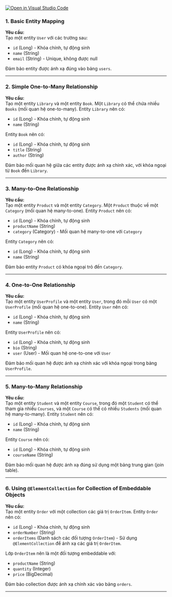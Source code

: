 [![Open in Visual Studio Code](https://classroom.github.com/assets/open-in-vscode-2e0aaae1b6195c2367325f4f02e2d04e9abb55f0b24a779b69b11b9e10269abc.svg)](https://classroom.github.com/online_ide?assignment_repo_id=18688023&assignment_repo_type=AssignmentRepo)
### **1. Basic Entity Mapping**

**Yêu cầu:**  
Tạo một entity `User` với các trường sau:
- `id` (Long) - Khóa chính, tự động sinh
- `name` (String)
- `email` (String) - Unique, không được null

Đảm bảo entity được ánh xạ đúng vào bảng `users`.

---

### **2. Simple One-to-Many Relationship**

**Yêu cầu:**  
Tạo một entity `Library` và một entity `Book`. Một `Library` có thể chứa nhiều `Books` (mối quan hệ one-to-many). Entity `Library` nên có:
- `id` (Long) - Khóa chính, tự động sinh
- `name` (String)

Entity `Book` nên có:
- `id` (Long) - Khóa chính, tự động sinh
- `title` (String)
- `author` (String)

Đảm bảo mối quan hệ giữa các entity được ánh xạ chính xác, với khóa ngoại từ `Book` đến `Library`.

---

### **3. Many-to-One Relationship**

**Yêu cầu:**  
Tạo một entity `Product` và một entity `Category`. Một `Product` thuộc về một `Category` (mối quan hệ many-to-one). Entity `Product` nên có:
- `id` (Long) - Khóa chính, tự động sinh
- `productName` (String)
- `category` (Category) - Mối quan hệ many-to-one với `Category`

Entity `Category` nên có:
- `id` (Long) - Khóa chính, tự động sinh
- `name` (String)

Đảm bảo entity `Product` có khóa ngoại trỏ đến `Category`.

---

### **4. One-to-One Relationship**

**Yêu cầu:**  
Tạo một entity `UserProfile` và một entity `User`, trong đó mỗi `User` có một `UserProfile` (mối quan hệ one-to-one). Entity `User` nên có:
- `id` (Long) - Khóa chính, tự động sinh
- `name` (String)

Entity `UserProfile` nên có:
- `id` (Long) - Khóa chính, tự động sinh
- `bio` (String)
- `user` (User) - Mối quan hệ one-to-one với `User`

Đảm bảo mối quan hệ được ánh xạ chính xác với khóa ngoại trong bảng `UserProfile`.

---

### **5. Many-to-Many Relationship**

**Yêu cầu:**  
Tạo một entity `Student` và một entity `Course`, trong đó một `Student` có thể tham gia nhiều `Courses`, và một `Course` có thể có nhiều `Students` (mối quan hệ many-to-many). Entity `Student` nên có:
- `id` (Long) - Khóa chính, tự động sinh
- `name` (String)

Entity `Course` nên có:
- `id` (Long) - Khóa chính, tự động sinh
- `courseName` (String)

Đảm bảo mối quan hệ được ánh xạ đúng sử dụng một bảng trung gian (join table).

---

### **6. Using `@ElementCollection` for Collection of Embeddable Objects**

**Yêu cầu:**  
Tạo một entity `Order` với một collection các giá trị `OrderItem`. Entity `Order` nên có:
- `id` (Long) - Khóa chính, tự động sinh
- `orderNumber` (String)
- `orderItems` (Danh sách các đối tượng `OrderItem`) - Sử dụng `@ElementCollection` để ánh xạ các giá trị `OrderItem`.

Lớp `OrderItem` nên là một đối tượng embeddable với:
- `productName` (String)
- `quantity` (Integer)
- `price` (BigDecimal)

Đảm bảo collection được ánh xạ chính xác vào bảng `orders`.

---